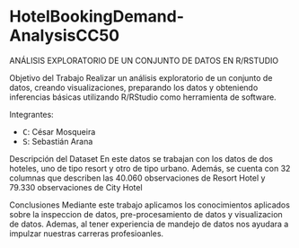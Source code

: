 # HotelBookingDemand-AnalysisCC50

ANÁLISIS EXPLORATORIO DE UN CONJUNTO DE DATOS EN R/RSTUDIO

Objetivo del Trabajo
Realizar un análisis exploratorio de un conjunto de datos, creando visualizaciones, preparando los datos y obteniendo inferencias básicas utilizando R/RStudio como herramienta de software.

Integrantes:
* <kbd>C</kbd>: César Mosqueira
* <kbd>S</kbd>: Sebastián Arana

Descripción del Dataset
En este datos se trabajan con los datos de dos hoteles, uno de tipo resort y otro de tipo urbano. Además, se cuenta con  32 columnas que describen las 40.060 observaciones de Resort Hotel y 79.330 observaciones de City Hotel

Conclusiones
Mediante este trabajo aplicamos los conocimientos aplicados sobre la inspeccion de datos, pre-procesamiento de datos y visualizacion de datos. Ademas, al tener experiencia de mandejo de datos nos ayudara a impulzar nuestras carreras profesioanles.

